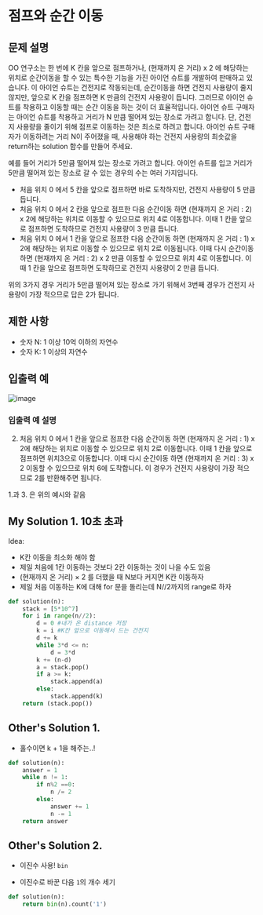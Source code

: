 # 점프와 순간 이동

## 문제 설명
OO 연구소는 한 번에 K 칸을 앞으로 점프하거나, (현재까지 온 거리) x 2 에 해당하는 위치로 순간이동을 할 수 있는 특수한 기능을 가진 아이언 슈트를 개발하여 판매하고 있습니다. 이 아이언 슈트는 건전지로 작동되는데, 순간이동을 하면 건전지 사용량이 줄지 않지만, 앞으로 K 칸을 점프하면 K 만큼의 건전지 사용량이 듭니다. 그러므로 아이언 슈트를 착용하고 이동할 때는 순간 이동을 하는 것이 더 효율적입니다. 아이언 슈트 구매자는 아이언 슈트를 착용하고 거리가 N 만큼 떨어져 있는 장소로 가려고 합니다. 단, 건전지 사용량을 줄이기 위해 점프로 이동하는 것은 최소로 하려고 합니다. 아이언 슈트 구매자가 이동하려는 거리 N이 주어졌을 때, 사용해야 하는 건전지 사용량의 최솟값을 return하는 solution 함수를 만들어 주세요.

예를 들어 거리가 5만큼 떨어져 있는 장소로 가려고 합니다.
아이언 슈트를 입고 거리가 5만큼 떨어져 있는 장소로 갈 수 있는 경우의 수는 여러 가지입니다.

- 처음 위치 0 에서 5 칸을 앞으로 점프하면 바로 도착하지만, 건전지 사용량이 5 만큼 듭니다.
- 처음 위치 0 에서 2 칸을 앞으로 점프한 다음 순간이동 하면 (현재까지 온 거리 : 2) x 2에 해당하는 위치로 이동할 수 있으므로 위치 4로 이동합니다. 이때 1 칸을 앞으로 점프하면 도착하므로 건전지 사용량이 3 만큼 듭니다.
- 처음 위치 0 에서 1 칸을 앞으로 점프한 다음 순간이동 하면 (현재까지 온 거리 : 1) x 2에 해당하는 위치로 이동할 수 있으므로 위치 2로 이동됩니다. 이때 다시 순간이동 하면 (현재까지 온 거리 : 2) x 2 만큼 이동할 수 있으므로 위치 4로 이동합니다. 이때 1 칸을 앞으로 점프하면 도착하므로 건전지 사용량이 2 만큼 듭니다.

위의 3가지 경우 거리가 5만큼 떨어져 있는 장소로 가기 위해서 3번째 경우가 건전지 사용량이 가장 적으므로 답은 2가 됩니다.

## 제한 사항
- 숫자 N: 1 이상 10억 이하의 자연수
- 숫자 K: 1 이상의 자연수

## 입출력 예
![image](https://github.com/ultimate-mj/Coding-test-practice/assets/122213470/a4f4b75b-220f-463f-a0e6-8c25ca642cc9)

### 입출력 예 설명
2. 처음 위치 0 에서 1 칸을 앞으로 점프한 다음 순간이동 하면 (현재까지 온 거리 : 1) x 2에 해당하는 위치로 이동할 수 있으므로 위치 2로 이동합니다. 이때 1 칸을 앞으로 점프하면 위치3으로 이동합니다. 이때 다시 순간이동 하면 (현재까지 온 거리 : 3) x 2 이동할 수 있으므로 위치 6에 도착합니다. 이 경우가 건전지 사용량이 가장 적으므로 2를 반환해주면 됩니다.

1.과 3. 은 위의 예시와 같음

## My Solution 1. 10초 초과

Idea:
- K칸 이동을 최소화 해야 함
- 제일 처음에 1칸 이동하는 것보다 2칸 이동하는 것이 나을 수도 있음
- (현재까지 온 거리) $\times$ 2 를 더했을 때 N보다 커지면 K칸 이동하자
- 제일 처음 이동하는 K에 대해 for 문을 돌리는데 N//2까지의 range로 하자

```python
def solution(n):
    stack = [5*10^7]
    for i in range(n//2):
        d = 0 #내가 온 distance 저장
        k = i #K칸 앞으로 이동해서 드는 건전지
        d += k
        while 3*d <= n:
            d = 3*d
        k += (n-d)
        a = stack.pop()
        if a >= k:
            stack.append(a)
        else:
            stack.append(k)
    return (stack.pop())
```

## Other's Solution 1.

- 홀수이면 k + 1을 해주는..!

```python
def solution(n):
    answer = 1
    while n != 1:
        if n%2 ==0:
            n /= 2
        else:
            answer += 1
            n -= 1
    return answer
```

## Other's Solution 2.

- 이진수 사용! `bin`
 + 이진수로 바꾼 다음 `1`의 개수 세기

```python
def solution(n):
    return bin(n).count('1')
```
